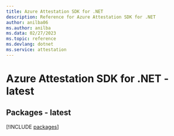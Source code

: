 ```yaml
---
title: Azure Attestation SDK for .NET
description: Reference for Azure Attestation SDK for .NET
author: anilba06
ms.author: anilba
ms.data: 02/27/2023
ms.topic: reference
ms.devlang: dotnet
ms.service: attestation
---
```

# Azure Attestation SDK for .NET - latest
## Packages - latest
[!INCLUDE [packages](attestation-index.md)]
